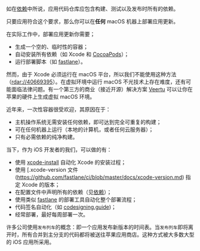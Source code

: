 如在[依赖](/dependencies)中所说，应用代码仓库应包含构建、测试以及发布时所有的依赖。

只要应用符合这个要求，那么你可以在**任何** macOS 机器上部署应用更新。

在实际工作中，部署应用更新你需要；
- 生成一个空的、临时性的容器；
- 自动安装所有依赖（如 Xcode 和 [CocoaPods](https://cocoapods.org)）；
- 运行部署脚本（如 [fastlane](https://fastlane.tools)）。

然而，由于 Xcode 必须运行在 macOS 平台，所以我们不能使用这种方法（[rdar://40669395](https://openradar.appspot.com/radar?id=4929082424819712)）。在虚拟环境中运行 macOS 不光技术上存在难度，还有可能面临法律问题。有一个第三方的商业（接近开源）解决方案 [Veertu](https://veertu.com/) 可以让你在苹果的硬件上生成虚拟 macOS 环境。

近年来，一次性容器很受欢迎，其原因在于：
- 主机操作系统无需安装任何依赖，即可达到完全可重复的构建；
- 可在任何机器上运行（本地的计算机，或者任何云服务器）；
- 只有必需依赖的纯净构建。

当下，作为 iOS 开发者的我们，可以做的有：

- 使用 [xcode-install](https://github.com/krausefx/xcode-install) 自动化 Xcode 的安装过程；
- 使用 [.xcode-version 文件(https://github.com/fastlane/ci/blob/master/docs/xcode-version.md) 指定 Xcode 的版本；
- 在配置文件中声明所有的依赖（见[依赖](/dependencies)）；
- 使用类似 [fastlane](https://fastlane.tools) 的部署工具自动化整个部署流程；
- 代码签名自动化（如 [codesigning.guide](https://codesigning.guide))；
- 经常部署，最好每周部署一次。

许多公司使用`发布列车`的概念：即一个应用发布新版本的时间表。当`发布列车`即将离开时，所有合并到主分支的代码都将被送往苹果应用商店。这种方式被大多数大型的 iOS 应用所采用。